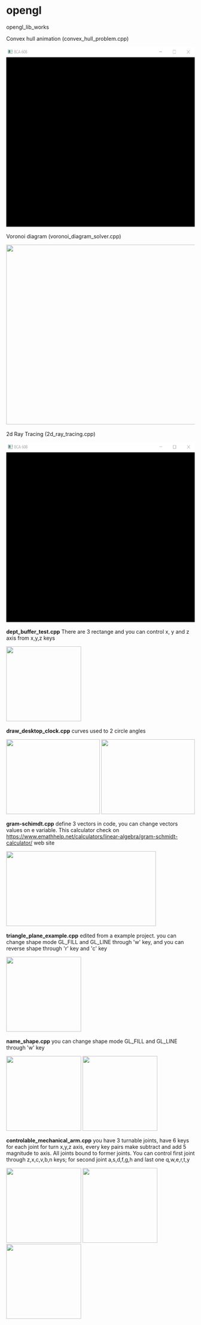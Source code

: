 # opengl

opengl_lib_works

Convex hull animation (convex_hull_problem.cpp)

<img src="convex_hull.gif" width="640" height="480" />

Voronoi diagram (voronoi_diagram_solver.cpp)

<img src="voronoi_diagram.gif" width="640" height="480" />

2d Ray Tracing (2d_ray_tracing.cpp)

<img src="light_scatter.gif" width="640" height="480" />

**dept_buffer_test.cpp** There are 3 rectange and you can control x, y and z axis from x,y,z keys

<img src="http://yunus.hacettepe.edu.tr/~caginagirdemir/files/dept_buffer.PNG" width="200" height="200" />

**draw_desktop_clock.cpp** curves used to 2 circle angles

<img src="http://yunus.hacettepe.edu.tr/~caginagirdemir/files/desk_clock.PNG" width="250" height="200" /> <img src="http://yunus.hacettepe.edu.tr/~caginagirdemir/files/desk_clock2.PNG" width="250" height="200" />

**gram-schimdt.cpp** define 3 vectors in code, you can change vectors values on e variable. This calculator check on https://www.emathhelp.net/calculators/linear-algebra/gram-schmidt-calculator/ web site

<img src="http://yunus.hacettepe.edu.tr/~caginagirdemir/files/gram-schmid.PNG" width="400" height="200" /> 

**triangle_plane_example.cpp** edited from a example project. you can change shape mode GL_FILL and GL_LINE through 'w' key, and you can reverse shape through 'r' key and 'c' key

<img src="http://yunus.hacettepe.edu.tr/~caginagirdemir/files/triangle_plane_example.PNG" width="200" height="200" /> 

**name_shape.cpp** you can change shape mode GL_FILL and GL_LINE through 'w' key

<img src="http://yunus.hacettepe.edu.tr/~caginagirdemir/files/name_shape.PNG" width="200" height="200" /> <img src="http://yunus.hacettepe.edu.tr/~caginagirdemir/files/name_shape_2.PNG" width="200" height="200" /> 

**controlable_mechanical_arm.cpp** you have 3 turnable joints, have 6 keys for each joint for turn x,y,z axis, every key pairs make subtract and add 5 magnitude to axis. All joints bound to former joints. You can control first joint through z,x,c,v,b,n keys; for second joint a,s,d,f,g,h and last one q,w,e,r,t,y

<img src="http://yunus.hacettepe.edu.tr/~caginagirdemir/files/mechanical_arm.PNG" width="200" height="200" /> <img src="http://yunus.hacettepe.edu.tr/~caginagirdemir/files/mechanical_arm2.PNG" width="200" height="200" /> <img src="http://yunus.hacettepe.edu.tr/~caginagirdemir/files/mechnacil_arm3.PNG" width="200" height="200" /> 
